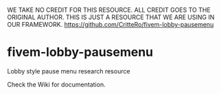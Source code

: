 WE TAKE NO CREDIT FOR THIS RESOURCE. ALL CREDIT GOES TO THE ORIGINAL AUTHOR. THIS IS JUST A RESOURCE THAT WE ARE USING IN OUR FRAMEWORK.
https://github.com/CritteRo/fivem-lobby-pausemenu

# fivem-lobby-pausemenu
Lobby style pause menu research resource

Check the Wiki for documentation.
